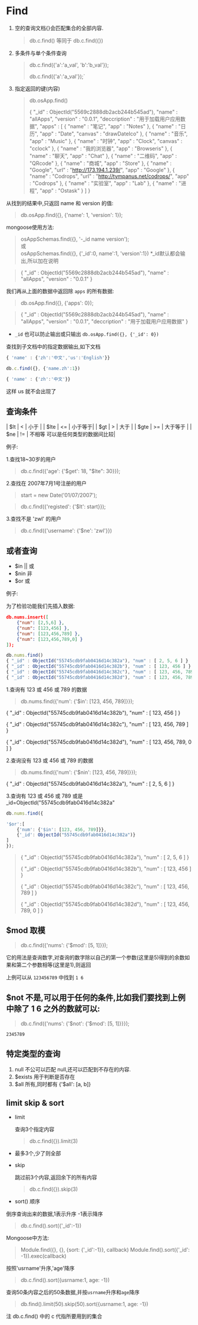 # Find

1. 空的查询文档{}会匹配集合的全部内容.
   
   > db.c.find() 等同于 db.c.find({})
   
2. 多条件与单个条件查询
   
   > db.c.find({'a':'a_val', 'b':'b_val'});
   > 
   > db.c.find({'a':'a_val'});`
   
3. 指定返回的键(内容)
   
   > db.osApp.find()
   > 
   > { "_id" : ObjectId("5569c2888db2acb244b545ad"), "name" : "allApps", "version" : "0.0.1", "deccription" : "用于加载用户应用数据", "apps" : [ { "name" : "笔记", "app" : "Notes" }, { "name" : "日历", "app" : "Date", "canvas" : "drawDateIco" }, { "name" : "音乐", "app" : "Music" }, { "name" : "时钟", "app" : "Clock", "canvas" : "cclock" }, { "name" : "我的浏览器", "app" : "Browseris" }, { "name" : "聊天", "app" : "Chat" }, { "name" : "二维码", "app" : "QRcode" }, { "name" : "商城", "app" : "Store" }, { "name" : "Google", "url" : "http://173.194.1.239/", "app" : "Google" }, { "name" : "Codrops", "url" : "http://tympanus.net/codrops/", "app" : "Codrops" }, { "name" : "实验室", "app" : "Lab" }, { "name" : "进程", "app" : "Ostask" } ] }

从找到的结果中,只返回 name 和 version 的值:

> db.osApp.find({}, {'name': 1, 'version': 1});

mongoose使用方法:
> osAppSchemas.find({}, '-_id name version');  
或  
> osAppSchemas.find({}, {'_id':0, name':1, 'version':1}) 
*_id默认都会输出,所以加在说明


> { "_id" : ObjectId("5569c2888db2acb244b545ad"), "name" : "allApps", "version" : "0.0.1" }

我们再从上面的数据中返回除 `apps` 的所有数据:

> db.osApp.find({}, {'apps': 0});



> { "_id" : ObjectId("5569c2888db2acb244b545ad"), "name" : "allApps", "version" : "0.0.1", "deccription" : "用于加载用户应用数据" }

- `_id` 也可以防止输出或只输出 `db.osApp.find({}, {'_id': 0})`



查找到子文档中的指定数据输出,如下文档
```js
{ 'name' : {'zh':'中文','us':'English'}}

db.c.find({}, {'name.zh':1})

{ 'name' : {'zh':'中文'}}
```
这样 us 就不会出现了

## 查询条件

| $lt  | <  | 小于 |
| $lte | <= | 小于等于|
| $gt  | >  | 大于 |
| $gte | >= | 大于等于 |
| $ne  | != | 不相等		可以是任何类型的数据间比较|

例子:

1.查找18~30岁的用户

> db.c.find({'age': {'$get': 18, "$lte": 30}});

2.查找在 2007年7月1号注册的用户

> start = new Date('01/07/2007');



> db.c.find({'registed': {'$lt': start}});

3.查找不是 'zwl' 的用户

> db.c.find({'username': {'$ne': 'zwl'}})

## 或者查询

- $in  ||  或
- $nin     非
- $or      或

例子: 

为了检验功能我们先插入数据:

``` json
db.nums.insert([
	{"num": [2,5,6] },
	{"num": [123,456] },
	{"num": [123,456,789] },
	{"num": [123,456,789,0] }
]);
```

``` js
db.nums.find()
{ "_id" : ObjectId("55745cdb9fab0416d14c382a"), "num" : [ 2, 5, 6 ] }
{ "_id" : ObjectId("55745cdb9fab0416d14c382b"), "num" : [ 123, 456 ] }
{ "_id" : ObjectId("55745cdb9fab0416d14c382c"), "num" : [ 123, 456, 789 ] }
{ "_id" : ObjectId("55745cdb9fab0416d14c382d"), "num" : [ 123, 456, 789, 0 ] }
```

1.查询有 123 或 456 或 789 的数据

> db.nums.find({'num': {'$in': [123, 456, 789]}});

{ "_id" : ObjectId("55745cdb9fab0416d14c382b"), "num" : [ 123, 456 ] }

{ "_id" : ObjectId("55745cdb9fab0416d14c382c"), "num" : [ 123, 456, 789 ] }

{ "_id" : ObjectId("55745cdb9fab0416d14c382d"), "num" : [ 123, 456, 789, 0 ] }

2.查询没有 123 或 456 或 789 的数据

> db.nums.find({'num': {'$nin': [123, 456, 789]}});

{ "_id" : ObjectId("55745cdb9fab0416d14c382a"), "num" : [ 2, 5, 6 ] }

3.查询有 123 或 456 或 789 或是 _id=ObjectId("55745cdb9fab0416d14c382a"

``` js
db.nums.find({

'$or':[
	{'num': {'$in': [123, 456, 789]}},
	{'_id': ObjectId("55745cdb9fab0416d14c382a")}
]
});
```

> { "_id" : ObjectId("55745cdb9fab0416d14c382a"), "num" : [ 2, 5, 6 ] }
> 
> { "_id" : ObjectId("55745cdb9fab0416d14c382b"), "num" : [ 123, 456 ] }
> 
> { "_id" : ObjectId("55745cdb9fab0416d14c382c"), "num" : [ 123, 456, 789 ] }
> 
> { "_id" : ObjectId("55745cdb9fab0416d14c382d"), "num" : [ 123, 456, 789, 0 ] }

## $mod 取模

> db.c.find({'nums': {'$mod': [5, 1]}});

它的用法是查询数字,对查询的数字除以自己的第一个参数(这里是5)得到的余数如果和第二个参数相等(这里是1),则返回

上例可以从 `123456789` 中找到 `1 6`

## $not 不是,可以用于任何的条件,比如我们要找到上例中除了 1 6 之外的数就可以:

> db.c.find({'nums': {'$not': {'$mod': [5, 1]}}});

`2345789`



## 特定类型的查询

1. null 不公可以匹配 null,还可以匹配到不存在的内容.
2. $exists 用于判断是否存在
3. $all 所有,同时都有  {'$all': [a, b]}



## limit skip & sort

- limit
  
  查询3个指定内容  
  
  > db.c.find({}).limit(3)  
  
- 最多3个,少了则全部
  
- skip
  
  跳过前3个内容,返回余下的所有内容  
  
  > db.c.find({}).skip(3)  
  
- sort() 顺序

倒序查询出来的数据,1表示升序 -1表示降序

> db.c.find().sort({'_id':-1})

Mongoose中方法:
> Module.find({}, {}, {sort: {'_id':-1}}, callback)
> Module.find().sort({'_id': -1}).exec(callback)

按照'usrname'升序,'age'降序

> db.c.find().sort({usrname:1, age: -1})

查询50条内容之后的50条数据,并按`usrname`升序和`age`降序

> db.find().limit(50).skip(50).sort({usrname:1, age: -1})  



注 db.c.find() 中的 c 代指所要用到的集合